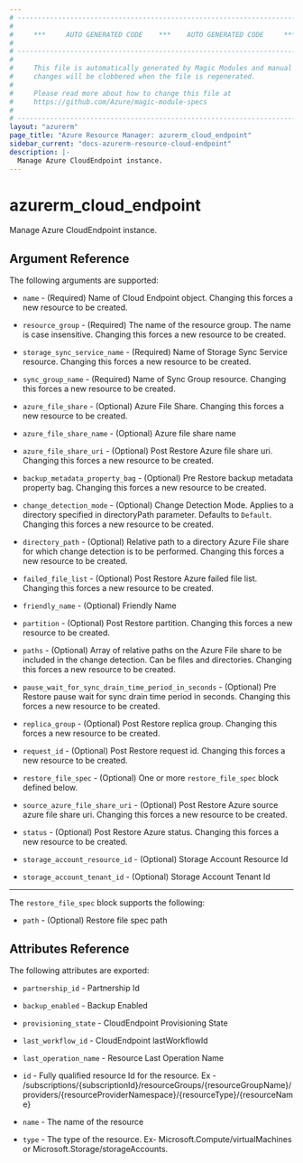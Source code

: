 ```yaml
---
# ----------------------------------------------------------------------------
#
#     ***     AUTO GENERATED CODE    ***    AUTO GENERATED CODE     ***
#
# ----------------------------------------------------------------------------
#
#     This file is automatically generated by Magic Modules and manual
#     changes will be clobbered when the file is regenerated.
#
#     Please read more about how to change this file at
#     https://github.com/Azure/magic-module-specs
#
# ----------------------------------------------------------------------------
layout: "azurerm"
page_title: "Azure Resource Manager: azurerm_cloud_endpoint"
sidebar_current: "docs-azurerm-resource-cloud-endpoint"
description: |-
  Manage Azure CloudEndpoint instance.
---
```


# azurerm_cloud_endpoint

Manage Azure CloudEndpoint instance.


## Argument Reference

The following arguments are supported:

* `name` - (Required) Name of Cloud Endpoint object. Changing this forces a new resource to be created.

* `resource_group` - (Required) The name of the resource group. The name is case insensitive. Changing this forces a new resource to be created.

* `storage_sync_service_name` - (Required) Name of Storage Sync Service resource. Changing this forces a new resource to be created.

* `sync_group_name` - (Required) Name of Sync Group resource. Changing this forces a new resource to be created.

* `azure_file_share` - (Optional) Azure File Share. Changing this forces a new resource to be created.

* `azure_file_share_name` - (Optional) Azure file share name

* `azure_file_share_uri` - (Optional) Post Restore Azure file share uri. Changing this forces a new resource to be created.

* `backup_metadata_property_bag` - (Optional) Pre Restore backup metadata property bag. Changing this forces a new resource to be created.

* `change_detection_mode` - (Optional) Change Detection Mode. Applies to a directory specified in directoryPath parameter. Defaults to `Default`. Changing this forces a new resource to be created.

* `directory_path` - (Optional) Relative path to a directory Azure File share for which change detection is to be performed. Changing this forces a new resource to be created.

* `failed_file_list` - (Optional) Post Restore Azure failed file list. Changing this forces a new resource to be created.

* `friendly_name` - (Optional) Friendly Name

* `partition` - (Optional) Post Restore partition. Changing this forces a new resource to be created.

* `paths` - (Optional) Array of relative paths on the Azure File share to be included in the change detection. Can be files and directories. Changing this forces a new resource to be created.

* `pause_wait_for_sync_drain_time_period_in_seconds` - (Optional) Pre Restore pause wait for sync drain time period in seconds. Changing this forces a new resource to be created.

* `replica_group` - (Optional) Post Restore replica group. Changing this forces a new resource to be created.

* `request_id` - (Optional) Post Restore request id. Changing this forces a new resource to be created.

* `restore_file_spec` - (Optional) One or more `restore_file_spec` block defined below.

* `source_azure_file_share_uri` - (Optional) Post Restore Azure source azure file share uri. Changing this forces a new resource to be created.

* `status` - (Optional) Post Restore Azure status. Changing this forces a new resource to be created.

* `storage_account_resource_id` - (Optional) Storage Account Resource Id

* `storage_account_tenant_id` - (Optional) Storage Account Tenant Id

---

The `restore_file_spec` block supports the following:

* `path` - (Optional) Restore file spec path

## Attributes Reference

The following attributes are exported:

* `partnership_id` - Partnership Id

* `backup_enabled` - Backup Enabled

* `provisioning_state` - CloudEndpoint Provisioning State

* `last_workflow_id` - CloudEndpoint lastWorkflowId

* `last_operation_name` - Resource Last Operation Name

* `id` - Fully qualified resource Id for the resource. Ex - /subscriptions/{subscriptionId}/resourceGroups/{resourceGroupName}/providers/{resourceProviderNamespace}/{resourceType}/{resourceName}

* `name` - The name of the resource

* `type` - The type of the resource. Ex- Microsoft.Compute/virtualMachines or Microsoft.Storage/storageAccounts.
